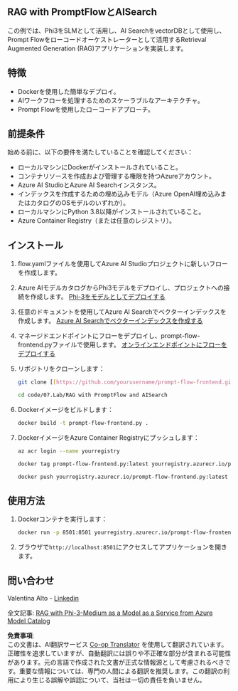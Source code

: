 <!--
CO_OP_TRANSLATOR_METADATA:
{
  "original_hash": "962051ba495487884232e77fda80027f",
  "translation_date": "2025-04-04T11:36:05+00:00",
  "source_file": "code\\07.Lab\\RAG_with_PromptFlow_and_AISearch\\README.md",
  "language_code": "ja"
}
-->
## RAG with PromptFlowとAISearch

この例では、Phi3をSLMとして活用し、AI SearchをvectorDBとして使用し、Prompt Flowをローコードオーケストレーターとして活用するRetrieval Augmented Generation (RAG)アプリケーションを実装します。

## 特徴

- Dockerを使用した簡単なデプロイ。
- AIワークフローを処理するためのスケーラブルなアーキテクチャ。
- Prompt Flowを使用したローコードアプローチ。

## 前提条件

始める前に、以下の要件を満たしていることを確認してください：

- ローカルマシンにDockerがインストールされていること。
- コンテナリソースを作成および管理する権限を持つAzureアカウント。
- Azure AI StudioとAzure AI Searchインスタンス。
- インデックスを作成するための埋め込みモデル（Azure OpenAI埋め込みまたはカタログのOSモデルのいずれか）。
- ローカルマシンにPython 3.8以降がインストールされていること。
- Azure Container Registry（または任意のレジストリ）。

## インストール

1. flow.yamlファイルを使用してAzure AI Studioプロジェクトに新しいフローを作成します。
2. Azure AIモデルカタログからPhi3モデルをデプロイし、プロジェクトへの接続を作成します。 [Phi-3をモデルとしてデプロイする](https://learn.microsoft.com/azure/machine-learning/how-to-deploy-models-phi-3?view=azureml-api-2&tabs=phi-3-mini)
3. 任意のドキュメントを使用してAzure AI Searchでベクターインデックスを作成します。 [Azure AI Searchでベクターインデックスを作成する](https://learn.microsoft.com/azure/search/search-how-to-create-search-index?tabs=portal)
4. マネージドエンドポイントにフローをデプロイし、prompt-flow-frontend.pyファイルで使用します。 [オンラインエンドポイントにフローをデプロイする](https://learn.microsoft.com/azure/ai-studio/how-to/flow-deploy)
5. リポジトリをクローンします：

    ```sh
    git clone [[https://github.com/yourusername/prompt-flow-frontend.git](https://github.com/microsoft/Phi-3CookBook.git)](https://github.com/microsoft/Phi-3CookBook.git)
    
    cd code/07.Lab/RAG with PromptFlow and AISearch
    ```

6. Dockerイメージをビルドします：

    ```sh
    docker build -t prompt-flow-frontend.py .
    ```

7. DockerイメージをAzure Container Registryにプッシュします：

    ```sh
    az acr login --name yourregistry
    
    docker tag prompt-flow-frontend.py:latest yourregistry.azurecr.io/prompt-flow-frontend.py:latest
    
    docker push yourregistry.azurecr.io/prompt-flow-frontend.py:latest
    ```

## 使用方法

1. Dockerコンテナを実行します：

    ```sh
    docker run -p 8501:8501 yourregistry.azurecr.io/prompt-flow-frontend.py:latest
    ```

2. ブラウザで`http://localhost:8501`にアクセスしてアプリケーションを開きます。

## 問い合わせ

Valentina Alto - [Linkedin](https://www.linkedin.com/in/valentina-alto-6a0590148/)

全文記事: [RAG with Phi-3-Medium as a Model as a Service from Azure Model Catalog](https://medium.com/@valentinaalto/rag-with-phi-3-medium-as-a-model-as-a-service-from-azure-model-catalog-62e1411948f3)

**免責事項**:  
この文書は、AI翻訳サービス [Co-op Translator](https://github.com/Azure/co-op-translator) を使用して翻訳されています。正確性を追求していますが、自動翻訳には誤りや不正確な部分が含まれる可能性があります。元の言語で作成された文書が正式な情報源として考慮されるべきです。重要な情報については、専門の人間による翻訳を推奨します。この翻訳の利用により生じる誤解や誤認について、当社は一切の責任を負いません。
